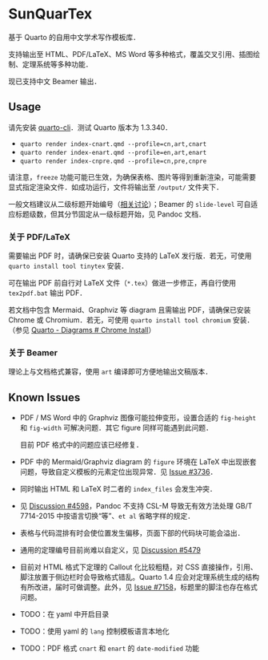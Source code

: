 # SunQuarTex

基于 Quarto 的自用中文学术写作模板库．

支持输出至 HTML、PDF/LaTeX、MS Word 等多种格式，覆盖交叉引用、插图绘制、定理系统等多种功能．

现已支持中文 Beamer 输出．

## Usage

请先安装 [quarto-cli](https://github.com/quarto-dev/quarto-cli)．测试 Quarto 版本为 1.3.340．

- `quarto render index-cnart.qmd --profile=cn,art,cnart`
- `quarto render index-enart.qmd --profile=en,art,enart`
- `quarto render index-cnpre.qmd --profile=cn,pre,cnpre`

请注意，`freeze` 功能可能已生效，为确保表格、图片等得到重新渲染，可能需要显式指定渲染文件．如成功运行，文件将输出至 `/output/` 文件夹下．

一般文档建议从二级标题开始编号（[相关讨论](https://community.rstudio.com/t/why-do-default-r-markdown-quarto-templates-use-second-level-headings-instead-of-first-level-ones/162127)）；Beamer 的 `slide-level` 可自适应标题级数，但其分节固定从一级标题开始，见 Pandoc 文档．

### 关于 PDF/LaTeX

需要输出 PDF 时，请确保已安装 Quarto 支持的 LaTeX 发行版．若无，可使用 `quarto install tool tinytex` 安装．

可在输出 PDF 前自行对 LaTeX 文件（`*.tex`）做进一步修正，再自行使用 `tex2pdf.bat` 输出 PDF．

若文档中包含 Mermaid、Graphviz 等 diagram 且需输出 PDF，请确保已安装 Chrome 或 Chromium．若无，可使用 `quarto install tool chromium` 安装．（参见 [Quarto - Diagrams # Chrome Install](https://quarto.org/docs/authoring/diagrams.html#chrome-install)）

### 关于 Beamer

理论上与文档格式兼容，使用 `art` 编译即可方便地输出文稿版本．

## Known Issues

- PDF / MS Word 中的 Graphviz 图像可能拉伸变形，设置合适的 `fig-height` 和 `fig-width` 可解决问题．其它 figure 同样可能遇到此问题．
  
  目前 PDF 格式中的问题应该已经修复．

- PDF 中的 Mermaid/Graphviz diagram 的 `figure` 环境在 LaTeX 中出现嵌套问题，导致自定义模板的元素定位出现异常．见 [Issue #3736](https://github.com/quarto-dev/quarto-cli/issues/3736)．

- 同时输出 HTML 和 LaTeX 时二者的 `index_files` 会发生冲突．

- 见 [Discussion #4598](https://github.com/quarto-dev/quarto-cli/discussions/4598)，Pandoc 不支持 CSL-M 导致无有效方法处理 GB/T 7714-2015 中按语言切换“等”、`et al` 省略字样的规定．

- 表格与代码混排有时会使位置发生偏移，页面下部的代码块可能会溢出．

- 通用的定理编号目前尚难以自定义，见 [Discussion #5479](https://github.com/quarto-dev/quarto-cli/discussions/5479)

- 目前对 HTML 格式下定理的 Callout 化比较粗糙，对 CSS 直接操作，引用、脚注放置于侧边栏时会导致格式错乱。Quarto 1.4 应会对定理系统生成的结构有所改进，届时可做调整。此外，见 [Issue #7158](https://github.com/quarto-dev/quarto-cli/issues/7158)，标题里的脚注也存在格式问题。

- TODO：在 yaml 中开启目录

- TODO：使用 yaml 的 `lang` 控制模板语言本地化

- TODO：PDF 格式 `cnart` 和 `enart` 的 `date-modified` 功能
